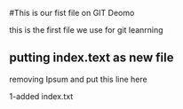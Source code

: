 #This is our fist file on GIT Deomo

this is the first file we use for git leanrning

## putting index.text as new file

removing Ipsum and put this line here

1-added index.txt
